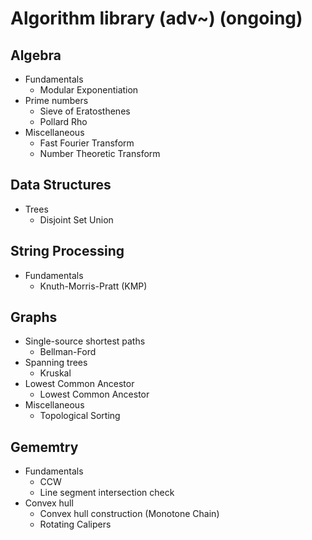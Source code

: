 # Algorithm library (adv~) (ongoing)

## Algebra
  - Fundamentals
    - Modular Exponentiation
  - Prime numbers
    - Sieve of Eratosthenes
    - Pollard Rho
  - Miscellaneous
    - Fast Fourier Transform
    - Number Theoretic Transform
## Data Structures
  - Trees
    - Disjoint Set Union
## String Processing
  - Fundamentals
    - Knuth-Morris-Pratt (KMP)
## Graphs
  - Single-source shortest paths
    - Bellman-Ford
  - Spanning trees
    - Kruskal
  - Lowest Common Ancestor
    - Lowest Common Ancestor
  - Miscellaneous
    - Topological Sorting
## Gememtry
  - Fundamentals
    - CCW
    - Line segment intersection check
  - Convex hull
    - Convex hull construction (Monotone Chain)
    - Rotating Calipers

